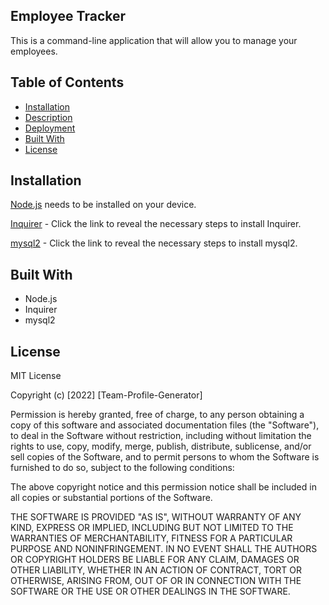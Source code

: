 
## Employee Tracker
This is a command-line application that will allow you to manage your employees.
## Table of Contents

- [Installation](#installation)
- [Description](#description)
- [Deployment](#deployment)
- [Built With](#built-with)
- [License](#license)

## Installation

[Node.js](https://nodejs.org/en/download/) needs to be installed on your device.

[Inquirer](https://www.npmjs.com/package/inquirer) - Click the link to reveal the necessary steps to install Inquirer. 

[mysql2](https://www.npmjs.com/package/mysql2) - Click the link to reveal the necessary steps to install mysql2.
## Built With
 - Node.js
 - Inquirer
 - mysql2

## License

MIT License

Copyright (c) [2022] [Team-Profile-Generator]

Permission is hereby granted, free of charge, to any person obtaining a copy
of this software and associated documentation files (the "Software"), to deal
in the Software without restriction, including without limitation the rights
to use, copy, modify, merge, publish, distribute, sublicense, and/or sell
copies of the Software, and to permit persons to whom the Software is
furnished to do so, subject to the following conditions:

The above copyright notice and this permission notice shall be included in all
copies or substantial portions of the Software.

THE SOFTWARE IS PROVIDED "AS IS", WITHOUT WARRANTY OF ANY KIND, EXPRESS OR
IMPLIED, INCLUDING BUT NOT LIMITED TO THE WARRANTIES OF MERCHANTABILITY,
FITNESS FOR A PARTICULAR PURPOSE AND NONINFRINGEMENT. IN NO EVENT SHALL THE
AUTHORS OR COPYRIGHT HOLDERS BE LIABLE FOR ANY CLAIM, DAMAGES OR OTHER
LIABILITY, WHETHER IN AN ACTION OF CONTRACT, TORT OR OTHERWISE, ARISING FROM,
OUT OF OR IN CONNECTION WITH THE SOFTWARE OR THE USE OR OTHER DEALINGS IN THE
SOFTWARE.
